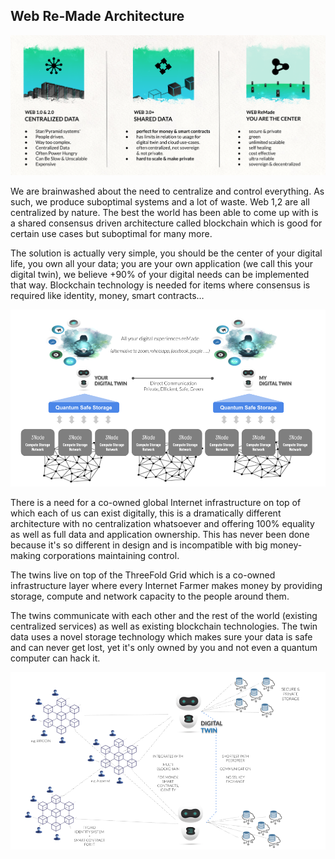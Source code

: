 
## Web Re-Made Architecture


![alt_text](img/web_remade_architecture.png )


We are brainwashed about the need to centralize and control everything. As such, we produce suboptimal systems and a lot of waste. Web 1,2 are all centralized by nature. The best the world has been able to come up with is a shared consensus driven architecture called blockchain which is good for certain use cases but suboptimal for many more. 

The solution is actually very simple, you should be the center of your digital life, you own all your data; you are your own application (we call this your digital twin), we believe +90% of your digital needs can be implemented that way. Blockchain technology is needed for items where consensus is required like identity, money, smart contracts…


![alt_text](img/twin_infrastructure.png )


There is a need for a co-owned global Internet infrastructure on top of which each of us can exist digitally, this is a dramatically different architecture with no centralization whatsoever and offering 100% equality as well as full data and application ownership. This has never been done because it's so different in design and is incompatible with big money-making corporations maintaining control.

The twins live on top of the ThreeFold Grid which is a co-owned infrastructure layer where every Internet Farmer makes money by providing storage, compute and network capacity to the people around them.

The twins communicate with each other and the rest of the world (existing centralized services) as well as existing blockchain technologies. The twin data uses a novel storage technology which makes sure your data is safe and can never get lost, yet it's only owned by you and not even a quantum computer can hack it.

![alt_text](img/digital_twin.png )


